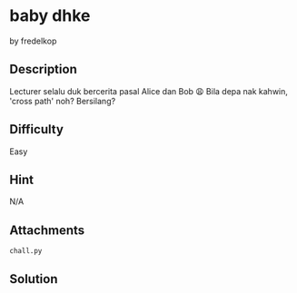 # baby dhke
by fredelkop

## Description
Lecturer selalu duk bercerita pasal Alice dan Bob 😩 Bila depa nak kahwin, 'cross path' noh? Bersilang?

## Difficulty
Easy

## Hint
N/A

## Attachments
`chall.py`

## Solution